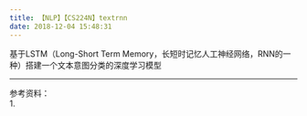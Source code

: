 ```yaml
---
title: 【NLP】【CS224N】textrnn
date: 2018-12-04 15:48:31
---
```

基于LSTM（Long-Short Term Memory，长短时记忆人工神经网络，RNN的一种）搭建一个文本意图分类的深度学习模型




---
参考资料：  
1.
